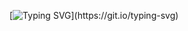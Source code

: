 
[![Typing SVG](https://readme-typing-svg.herokuapp.com?color=F9FFFF&center=true&vCenter=true&multiline=true&lines=Hi+there!+%F0%9F%98%84+I'm+John!;Welcome+to+my+repos!)](https://git.io/typing-svg)

<br/>
<!--


Here are some ideas to get you started:

- 🔭 I’m currently working on ...
- 🌱 I’m currently learning ...
- 👯 I’m looking to collaborate on ...
- 🤔 I’m looking for help with ...
- 💬 Ask me about ...
- 📫 How to reach me: ...
- 😄 Pronouns: ...
- ⚡ Fun fact: ...
-->


[![Top Langs](https://github-readme-stats.vercel.app/api/top-langs/?username=jonathan-messina&count_private=true&show_icons=true&theme=tokyonight&layout=compact&langs_count=8&exclude_repo=JAGUARETE_KAA)](https://github.com/anuraghazra/github-readme-stats)

